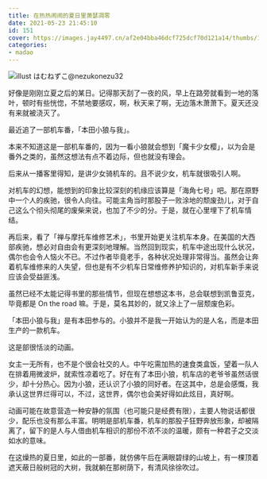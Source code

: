 ```yaml
---
title: 在热热闹闹的夏日里萧瑟凋零
date: 2021-05-23 21:45:10
id: 151
cover: https://images.jay4497.cn/af2e04bba46dcf725dcf70d121a14/thumbs/162177734160aa5bbdcddca1288.jpg
categories:
- madao
---
```


![illust はむねずこ@nezukonezu32](https://images.jay4497.cn/af2e04bba46dcf725dcf70d121a14/original/162177734160aa5bbdcddca1288.jpg)

好像是刚刚立夏之后的某日。记得那天刮了一夜的风，早上在路旁就看到一地的落叶，顿时有些恍惚，不禁地要感叹，啊，秋天来了啊，无边落木萧萧下。夏天还没有来就被浇灭了。

最近追了一部机车番，「本田小狼与我」。

本来不知道这是一部机车番的，因为一看小狼就会想到「魔卡少女樱」，以为会是番外之类的，虽然这想法有点不着边际，但也就没有理会。

后来从一播客里得知，是讲少女骑机车的。且不说少女，机车就很吸引人啊。

对机车的幻想，能想到的印象比较深刻的机缘应该算是「海角七号」吧。那在原野中一个人的疾驰，很令人向往。可能主角当时那股子一败涂地的颓废劲儿，对于自己这么个彻头彻尾的废柴来说，也加了不少的分。于是，就在心里埋下了机车情结。

再后来，看了「禅与摩托车维修艺术」，书里开始更关注机车本身。在美国的大西部疾驰，想必对自由会有更深刻地理解。当然回到现实，机车中途出现什么状况，偶尔也会令人恼火不已。不过作者毕竟老手，各种状况处理非常得当。虽然会让奔着机车维修来的人失望，但也是有不少机车日常维修养护知识的，对机车新手来说应该会受益匪浅。

虽然已经不太能记得书里的那些情节，但现在想想这本书，总会联想到凯鲁亚克，毕竟都是 On the road 嘛。于是，莫名其妙的，就又涂上了一层颓废色彩。

「本田小狼与我」是有本田参与的。小狼并不是我一开始认为的是人名，而是本田生产的一款机车。

这是部很恬淡的动画。

女主一无所有，也不是个很会社交的人。中午吃需加热的速食类盒饭，望着一队人在排着用微波炉，就索性凉着吃了。好在有了本田小狼，机车店的老爷爷虽然话很少，却十分热心。因为小狼，还认识了小狼的同好者。在这其中，总是会感慨，我承认这世界烂得可以，不过，这世界，偶尔也会美好得如此炫目，真好啊。

动画可能在故意营造一种安静的氛围（也可能只是经费有限），主要人物说话都很少，配乐也没有那么丰富。明明是部机车番，机车的那股子狂野奔放形象，却被隔离了，留下的是人与人借由机车相识的那份不浓不淡的温暖，颇有一种君子之交淡如水的意味。

在这燥热的夏日里，如此的一部番，就仿佛午后在满眼碧绿的山坡上，有一棵顶着遮天蔽日般树冠的大树，我就躺在那树荫下，有清风徐徐吹过。

